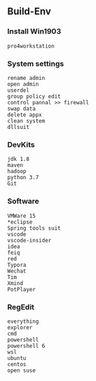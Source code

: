 ## Build-Env

### Install Win1903

```
pro4workstation
```

### System settings

```
rename admin
open admin
userdel
group policy edit
control pannal >> firewall
swap data
delete appx
clean system
dllsuit
```

### DevKits

```
jdk 1.8
maven
hadoop
python 3.7
Git
```

### Software

```
VMWare 15
*eclipse
Spring tools suit
vscode
vscode-insider
idea
feiq
red
Typora
Wechat
Tim
Xmind
PotPlayer
```

### RegEdit

```
everything
explorer
cmd
powershell
powershell 6
wsl
ubuntu
centos
open suse
```

